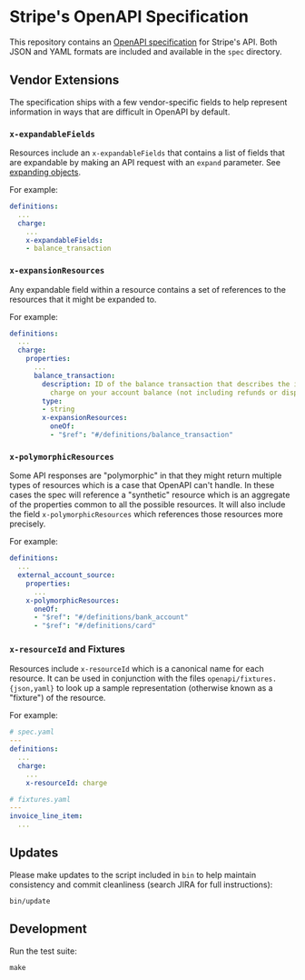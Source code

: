 # Stripe's OpenAPI Specification

This repository contains an [OpenAPI specification][openapi] for Stripe's API.
Both JSON and YAML formats are included and available in the `spec` directory.

## Vendor Extensions

The specification ships with a few vendor-specific fields to help represent
information in ways that are difficult in OpenAPI by default.

### `x-expandableFields`

Resources include an `x-expandableFields` that contains a list of fields that
are expandable by making an API request with an `expand` parameter. See
[expanding objects][expand].

For example:

``` yaml
definitions:
  ...
  charge:
    ...
    x-expandableFields:
    - balance_transaction
```

### `x-expansionResources`

Any expandable field within a resource contains a set of references to the
resources that it might be expanded to.

For example:

``` yaml
definitions:
  ...
  charge:
    properties:
      ...
      balance_transaction:
        description: ID of the balance transaction that describes the impact of this
          charge on your account balance (not including refunds or disputes).
        type:
        - string
        x-expansionResources:
          oneOf:
          - "$ref": "#/definitions/balance_transaction"
```

### `x-polymorphicResources`

Some API responses are "polymorphic" in that they might return multiple types
of resources which is a case that OpenAPI can't handle. In these cases the spec
will reference a "synthetic" resource which is an aggregate of the properties
common to all the possible resources. It will also include the field
`x-polymorphicResources` which references those resources more precisely.

For example:

``` yaml
definitions:
  ...
  external_account_source:
    properties:
      ...
    x-polymorphicResources:
      oneOf:
      - "$ref": "#/definitions/bank_account"
      - "$ref": "#/definitions/card"
```

### `x-resourceId` and Fixtures

Resources include `x-resourceId` which is a canonical name for each resource.
It can be used in conjunction with the files `openapi/fixtures.{json,yaml}` to
look up a sample representation (otherwise known as a "fixture") of the
resource.

For example:

``` yaml
# spec.yaml
---
definitions:
  ...
  charge:
    ...
    x-resourceId: charge

# fixtures.yaml
---
invoice_line_item:
  ...
```

## Updates

Please make updates to the script included in `bin` to help maintain
consistency and commit cleanliness (search JIRA for full instructions):

    bin/update

## Development

Run the test suite:

    make

[expand]: https://stripe.com/docs/api/java#expanding_objects
[openapi]: https://www.openapis.org/

<!--
# vim: set tw=79:
-->

